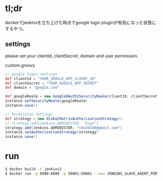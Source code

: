 # tl;dr

dockerでjenkinsを立ち上げた時点でgoogle login pluginが有効になった状態にするやつ。

## settings

please set your clientId, clientSecret, domain and user permission.

custom.groovy

~~~groovy
// google login settings
def clientId = "YOUR_GOOGLE_APP_CLIENT_ID"
def clientSecret = "YOUR_GOOGLE_APP_SECRET"
def domain = "google.com"

def googleRealm = new GoogleOAuth2SecurityRealm(clientId, clientSecret, domain)
instance.setSecurityRealm(googleRealm)
instance.save()

// Permission settings
def strategy = new GlobalMatrixAuthorizationStrategy()
// strategy.add(Jenkins.ADMINISTER, "hoge")
strategy.add(Jenkins.ADMINISTER, "sho20100@gmail.com") 
instance.setAuthorizationStrategy(strategy)
instance.save()
~~~

# run

~~~sh
$ docker build -t jenkins2 .
$ docker run -p 8080:8080 -p 50001:50001 --env JENKINS_SLAVE_AGENT_PORT=50001 jenkins2 
~~~
